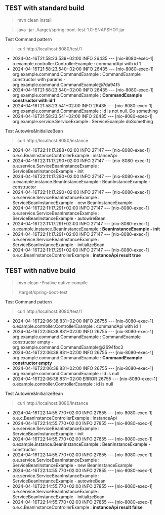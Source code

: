 ## TEST with standard build
> mvn clean install

> java -jar ./target/spring-boot-test-1.0-SNAPSHOT.jar

Test Command pattern
> curl http://localhost:8080/test/1

- 2024-04-16T21:58:23.539+02:00  INFO 26435 --- [nio-8080-exec-1] o.example.controller.ControllerExample   : commandApi with id 1
- 2024-04-16T21:58:23.540+02:00  INFO 26435 --- [nio-8080-exec-1] org.example.command.CommandExample       : CommandExample constructor with params - org.example.command.CommandExample@7da94f5
- 2024-04-16T21:58:23.540+02:00  INFO 26435 --- [nio-8080-exec-1] org.example.command.CommandExample       : **CommandExample constructor with id 1** 
- 2024-04-16T21:58:23.541+02:00  INFO 26435 --- [nio-8080-exec-1] org.example.command.CommandExample       : Id is not null. Do something
- 2024-04-16T21:58:23.541+02:00  INFO 26435 --- [nio-8080-exec-1] org.example.service.ServiceExample       : ServiceExample doSomething

Test Autowire&InitializeBean
> curl http://localhost:8080/instance

- 2024-04-16T22:11:17.288+02:00  INFO 27147 --- [nio-8080-exec-1] o.e.c.BeanInstanceControllerExample      : instanceApi
- 2024-04-16T22:11:17.290+02:00  INFO 27147 --- [nio-8080-exec-1] o.e.service.ServiceBeanInstanceExample   : ServiceBeanInstanceExample - init
- 2024-04-16T22:11:17.290+02:00  INFO 27147 --- [nio-8080-exec-1] o.example.instance.BeanInstanceExample   : BeanInstanceExample - constructor
- 2024-04-16T22:11:17.290+02:00  INFO 27147 --- [nio-8080-exec-1] o.e.service.ServiceBeanInstanceExample   : ServiceBeanInstanceExample - new BeanInstanceExample
- 2024-04-16T22:11:17.291+02:00  INFO 27147 --- [nio-8080-exec-1] o.e.service.ServiceBeanInstanceExample   : ServiceBeanInstanceExample - autowireBean
- 2024-04-16T22:11:17.291+02:00  INFO 27147 --- [nio-8080-exec-1] o.example.instance.BeanInstanceExample   : **BeanInstanceExample - init**
- 2024-04-16T22:11:17.291+02:00  INFO 27147 --- [nio-8080-exec-1] o.e.service.ServiceBeanInstanceExample   : ServiceBeanInstanceExample - initializeBean
- 2024-04-16T22:11:17.291+02:00  INFO 27147 --- [nio-8080-exec-1] o.e.c.BeanInstanceControllerExample      : **instanceApi result true**

## TEST with native build
> mvn clean -Pnative native:compile

> ./target/spring-boot-test

Test Command pattern
> curl http://localhost:8080/test/1

- 2024-04-16T22:06:38.831+02:00  INFO 26755 --- [nio-8080-exec-1] o.example.controller.ControllerExample   : commandApi with id 1
- 2024-04-16T22:06:38.831+02:00  INFO 26755 --- [nio-8080-exec-1] org.example.command.CommandExample       : CommandExample constructor empty - org.example.command.CommandExample@2694fbc3
- 2024-04-16T22:06:38.831+02:00  INFO 26755 --- [nio-8080-exec-1] org.example.command.CommandExample       : **CommandExample constructor empty**
- 2024-04-16T22:06:38.831+02:00  INFO 26755 --- [nio-8080-exec-1] org.example.command.CommandExample       : Id is null
- 2024-04-16T22:06:38.831+02:00 ERROR 26755 --- [nio-8080-exec-1] o.example.controller.ControllerExample   : id is null

Test Autowire&InitializeBean
> curl http://localhost:8080/instance

- 2024-04-16T22:14:55.770+02:00  INFO 27855 --- [nio-8080-exec-1] o.e.c.BeanInstanceControllerExample      : instanceApi
- 2024-04-16T22:14:55.770+02:00  INFO 27855 --- [nio-8080-exec-1] o.e.service.ServiceBeanInstanceExample   : ServiceBeanInstanceExample - init
- 2024-04-16T22:14:55.770+02:00  INFO 27855 --- [nio-8080-exec-1] o.example.instance.BeanInstanceExample   : BeanInstanceExample - constructor
- 2024-04-16T22:14:55.770+02:00  INFO 27855 --- [nio-8080-exec-1] o.e.service.ServiceBeanInstanceExample   : ServiceBeanInstanceExample - new BeanInstanceExample
- 2024-04-16T22:14:55.770+02:00  INFO 27855 --- [nio-8080-exec-1] o.e.service.ServiceBeanInstanceExample   : ServiceBeanInstanceExample - autowireBean
- 2024-04-16T22:14:55.770+02:00  INFO 27855 --- [nio-8080-exec-1] o.e.service.ServiceBeanInstanceExample   : ServiceBeanInstanceExample - initializeBean
- 2024-04-16T22:14:55.770+02:00  INFO 27855 --- [nio-8080-exec-1] o.e.c.BeanInstanceControllerExample      : **instanceApi result false**
